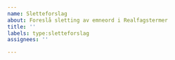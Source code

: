 ```yaml
---
name: Sletteforslag
about: Foreslå sletting av emneord i Realfagstermer
title: ''
labels: type:sletteforslag
assignees: ''

---
```



